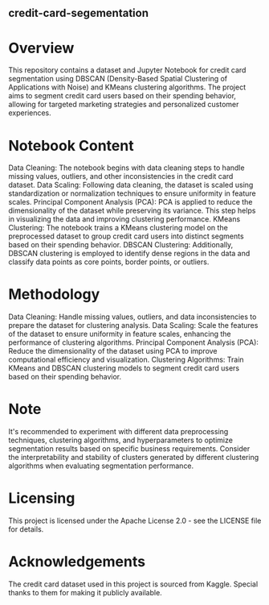 ## credit-card-segementation

# Overview
This repository contains a dataset and Jupyter Notebook for credit card segmentation using DBSCAN (Density-Based Spatial Clustering of Applications with Noise) and KMeans clustering algorithms. The project aims to segment credit card users based on their spending behavior, allowing for targeted marketing strategies and personalized customer experiences.

# Notebook Content
Data Cleaning: The notebook begins with data cleaning steps to handle missing values, outliers, and other inconsistencies in the credit card dataset.
Data Scaling: Following data cleaning, the dataset is scaled using standardization or normalization techniques to ensure uniformity in feature scales.
Principal Component Analysis (PCA): PCA is applied to reduce the dimensionality of the dataset while preserving its variance. This step helps in visualizing the data and improving clustering performance.
KMeans Clustering: The notebook trains a KMeans clustering model on the preprocessed dataset to group credit card users into distinct segments based on their spending behavior.
DBSCAN Clustering: Additionally, DBSCAN clustering is employed to identify dense regions in the data and classify data points as core points, border points, or outliers.

# Methodology
Data Cleaning: Handle missing values, outliers, and data inconsistencies to prepare the dataset for clustering analysis.
Data Scaling: Scale the features of the dataset to ensure uniformity in feature scales, enhancing the performance of clustering algorithms.
Principal Component Analysis (PCA): Reduce the dimensionality of the dataset using PCA to improve computational efficiency and visualization.
Clustering Algorithms: Train KMeans and DBSCAN clustering models to segment credit card users based on their spending behavior.

# Note
It's recommended to experiment with different data preprocessing techniques, clustering algorithms, and hyperparameters to optimize segmentation results based on specific business requirements.
Consider the interpretability and stability of clusters generated by different clustering algorithms when evaluating segmentation performance.

# Licensing
This project is licensed under the Apache License 2.0 - see the LICENSE file for details.

# Acknowledgements
The credit card dataset used in this project is sourced from Kaggle. Special thanks to them for making it publicly available.
